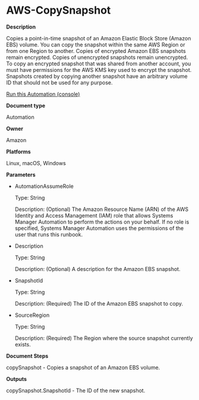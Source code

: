 # AWS\-CopySnapshot<a name="automation-aws-copysnapshot"></a>

**Description**

Copies a point\-in\-time snapshot of an Amazon Elastic Block Store \(Amazon EBS\) volume\. You can copy the snapshot within the same AWS Region or from one Region to another\. Copies of encrypted Amazon EBS snapshots remain encrypted\. Copies of unencrypted snapshots remain unencrypted\. To copy an encrypted snapshot that was shared from another account, you must have permissions for the AWS KMS key used to encrypt the snapshot\. Snapshots created by copying another snapshot have an arbitrary volume ID that should not be used for any purpose\.

[Run this Automation \(console\)](https://console.aws.amazon.com/systems-manager/automation/execute/AWS-CopySnapshot)

**Document type**

Automation

**Owner**

Amazon

**Platforms**

Linux, macOS, Windows

**Parameters**
+ AutomationAssumeRole

  Type: String

  Description: \(Optional\) The Amazon Resource Name \(ARN\) of the AWS Identity and Access Management \(IAM\) role that allows Systems Manager Automation to perform the actions on your behalf\. If no role is specified, Systems Manager Automation uses the permissions of the user that runs this runbook\.
+ Description

  Type: String

  Description: \(Optional\) A description for the Amazon EBS snapshot\.
+ SnapshotId

  Type: String

  Description: \(Required\) The ID of the Amazon EBS snapshot to copy\.
+ SourceRegion

  Type: String

  Description: \(Required\) The Region where the source snapshot currently exists\.

**Document Steps**

copySnapshot \- Copies a snapshot of an Amazon EBS volume\.

**Outputs**

copySnapshot\.SnapshotId \- The ID of the new snapshot\.